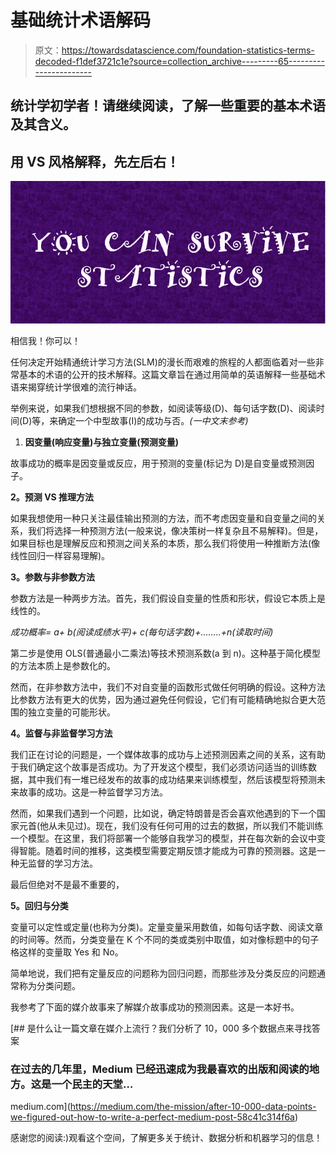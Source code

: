 # 基础统计术语解码

> 原文：<https://towardsdatascience.com/foundation-statistics-terms-decoded-f1def3721c1e?source=collection_archive---------65----------------------->

## 统计学初学者！请继续阅读，了解一些重要的基本术语及其含义。

## 用 VS 风格解释，先左后右！

![](img/90739ecd22088a5e8808686efdfb9804.png)

相信我！你可以！

任何决定开始精通统计学习方法(SLM)的漫长而艰难的旅程的人都面临着对一些非常基本的术语的公开的技术解释。这篇文章旨在通过用简单的英语解释一些基础术语来揭穿统计学很难的流行神话。

举例来说，如果我们想根据不同的参数，如阅读等级(D)、每句话字数(D)、阅读时间(D)等，来确定一个中型故事(I)的成功与否。*(一中文末参考)*

1.  **因变量(响应变量)与独立变量(预测变量)**

故事成功的概率是因变量或反应，用于预测的变量(标记为 D)是自变量或预测因子。

**2。预测 VS 推理方法**

如果我想使用一种只关注最佳输出预测的方法，而不考虑因变量和自变量之间的关系，我们将选择一种预测方法(一般来说，像决策树一样复杂且不易解释)。但是，如果目标也是理解反应和预测之间关系的本质，那么我们将使用一种推断方法(像线性回归一样容易理解)。

**3。参数与非参数方法**

参数方法是一种两步方法。首先，我们假设自变量的性质和形状，假设它本质上是线性的。

*成功概率= a+ b(阅读成绩水平)+ c(每句话字数)+……..+n(读取时间)*

第二步是使用 OLS(普通最小二乘法)等技术预测系数(a 到 n)。这种基于简化模型的方法本质上是参数化的。

然而，在非参数方法中，我们不对自变量的函数形式做任何明确的假设。这种方法比参数方法有更大的优势，因为通过避免任何假设，它们有可能精确地拟合更大范围的独立变量的可能形状。

**4。监督与非监督学习方法**

我们正在讨论的问题是，一个媒体故事的成功与上述预测因素之间的关系，这有助于我们确定这个故事是否成功。为了开发这个模型，我们必须访问适当的训练数据，其中我们有一堆已经发布的故事的成功结果来训练模型，然后该模型将预测未来故事的成功。这是一种监督学习方法。

然而，如果我们遇到一个问题，比如说，确定特朗普是否会喜欢他遇到的下一个国家元首(他从未见过)。现在，我们没有任何可用的过去的数据，所以我们不能训练一个模型。在这里，我们将部署一个能够自我学习的模型，并在每次新的会议中变得智能。随着时间的推移，这类模型需要定期反馈才能成为可靠的预测器。这是一种无监督的学习方法。

最后但绝对不是最不重要的，

**5。回归与分类**

变量可以定性或定量(也称为分类)。定量变量采用数值，如每句话字数、阅读文章的时间等。然而，分类变量在 K 个不同的类或类别中取值，如对像标题中的句子格这样的变量取 Yes 和 No。

简单地说，我们把有定量反应的问题称为回归问题，而那些涉及分类反应的问题通常称为分类问题。

我参考了下面的媒介故事来了解媒介故事成功的预测因素。这是一本好书。

[](https://medium.com/the-mission/after-10-000-data-points-we-figured-out-how-to-write-a-perfect-medium-post-58c41c314f6a) [## 是什么让一篇文章在媒介上流行？我们分析了 10，000 多个数据点来寻找答案

### 在过去的几年里，Medium 已经迅速成为我最喜欢的出版和阅读的地方。这是一个民主的天堂…

medium.com](https://medium.com/the-mission/after-10-000-data-points-we-figured-out-how-to-write-a-perfect-medium-post-58c41c314f6a) 

感谢您的阅读:)观看这个空间，了解更多关于统计、数据分析和机器学习的信息！